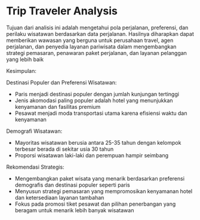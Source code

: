 # Trip Traveler Analysis
<p>Tujuan dari analisis ini adalah mengetahui pola perjalanan, preferensi, dan perilaku wisatawan berdasarkan data perjalanan. Hasilnya diharapkan dapat memberikan wawasan yang berguna untuk perusahaan travel, agen perjalanan, dan penyedia layanan pariwisata dalam mengembangkan strategi pemasaran, penawaran paket perjalanan, dan layanan pelanggan yang lebih baik </p>

<p>Kesimpulan: 

Destinasi Populer dan Preferensi Wisatawan:
* Paris menjadi destinasi populer dengan jumlah kunjungan tertinggi
* Jenis akomodasi paling populer adalah hotel yang menunjukkan kenyamanan dan fasilitas premium
* Pesawat menjadi moda transportasi utama karena efisiensi waktu dan kenyamanan

Demografi Wisatawan:
* Mayoritas wisatawan berusia antara 25-35 tahun dengan kelompok terbesar berada di sekitar usia 30 tahun
* Proporsi wisatawan laki-laki dan perempuan hampir seimbang

Rekomendasi Strategis:
* Mengembangkan paket wisata yang menarik berdasarkan preferensi demografis dan destinasi populer seperti paris
* Menyusun strategi pemasaran yang mempromosikan kenyamanan hotel dan ketersediaan layanan tambahan
* Fokus pada promosi tiket pesawat dan pilihan penerbangan yang beragam untuk menarik lebih banyak wisatawan
 </p>
